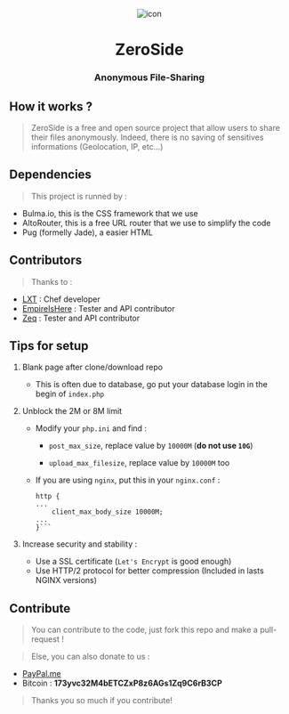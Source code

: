 <p align="center">
    <img src="https://raw.githubusercontent.com/ZeroSide-Project/zeroside/master/assets/images/favicon/android-icon-192x192.png" alt="icon"/>
    <h1 align="center">ZeroSide</h1>
    <h3 align="center">Anonymous File-Sharing</h3>
</p>

## How it works ?

> ZeroSide is a free and open source project that allow users to share their files anonymously. Indeed, there is no saving of sensitives informations (Geolocation, IP, etc...)

## Dependencies

> This project is runned by :
- Bulma.io, this is the CSS framework that we use
- AltoRouter, this is a free URL router that we use to simplify the code
- Pug (formelly Jade), a easier HTML

## Contributors

> Thanks to :
- [LXT](https://github.com/l-x-0x7) : Chef developer
- [EmpireIsHere](https://github.com/empireishere) : Tester and API contributor
- [Zeq](https://github.com/Kqdi) : Tester and API contributor

## Tips for setup

1. Blank page after clone/download repo
    - This is often due to database, go put your database login in the begin of `index.php`

2. Unblock the 2M or 8M limit
    - Modify your `php.ini` and find :
        - `post_max_size`, replace value by `10000M` (**do not use `10G`**)

        - `upload_max_filesize`, replace value by `10000M` too

    - If you are using `nginx`, put this in your `nginx.conf` :
        ```
        http {
        ...
            client_max_body_size 10000M;
        ...
        }```
3. Increase security and stability :
    - Use a SSL certificate (`Let's Encrypt` is good enough)
    - Use HTTP/2 protocol for better compression (Included in lasts NGINX versions)

## Contribute

> You can contribute to the code, just fork this repo and make a pull-request !

> Else, you can also donate to us :
- [PayPal.me](https://www.paypal.me/syscco)
- Bitcoin : **173yvc32M4bETCZxP8z6AGs1Zq9C6rB3CP**

> Thanks you so much if you contribute!
